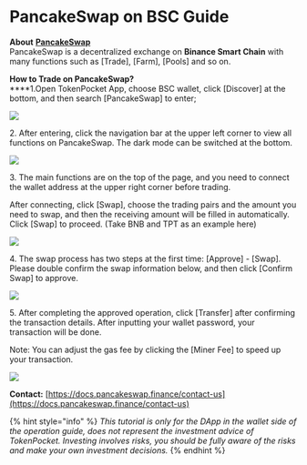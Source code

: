 # PancakeSwap on BSC Guide

**About** [**PancakeSwap**](https://pancakeswap.info)\
PancakeSwap is a decentralized exchange on **Binance Smart Chain** with many functions such as \[Trade], \[Farm], \[Pools] and so on.

**How to Trade on PancakeSwap?**\
****1.Open TokenPocket App, choose BSC wallet, click \[Discover] at the bottom, and then search \[PancakeSwap] to enter;

![](../../.gitbook/assets/dex-shou-ye-.jpg)

2\. After entering, click the navigation bar at the upper left corner to view all functions on PancakeSwap. The dark mode can be switched at the bottom.



![](../../.gitbook/assets/pancake-dao-hang-lan-.jpg)

3\. The main functions are on the top of the page, and you need to connect the wallet address at the upper right corner before trading.&#x20;

After connecting, click \[Swap], choose the trading pairs and the amount you need to swap, and then the receiving amount will be filled in automatically. Click \[Swap] to proceed. (Take BNB and TPT as an example here)

![](<../../.gitbook/assets/2 (2).jpg>)

4\. The swap process has two steps at the first time: \[Approve] - \[Swap]. Please double confirm the swap information below, and then click \[Confirm Swap] to approve.

![](<../../.gitbook/assets/3 (2).jpg>)

5\. After completing the approved operation, click \[Transfer] after confirming the transaction details. After inputting your wallet password, your transaction will be done.

Note: You can adjust the gas fee by clicking the \[Miner Fee] to speed up your transaction.

![](../../.gitbook/assets/pancake3.jpg)

**Contact:** [https://docs.pancakeswap.finance/contact-us](https://docs.pancakeswap.finance/contact-us)

{% hint style="info" %}
_This tutorial is only for the DApp in the wallet side of the operation guide, does not represent the investment advice of TokenPocket. Investing involves risks, you should be fully aware of the risks and make your own investment decisions._
{% endhint %}
